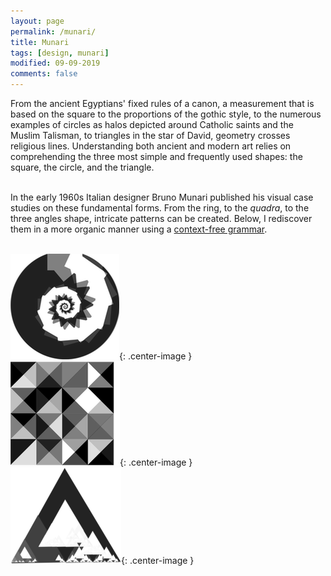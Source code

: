 ```yaml
---
layout: page
permalink: /munari/
title: Munari
tags: [design, munari]
modified: 09-09-2019
comments: false
---
```


From the ancient Egyptians' fixed rules of a canon, a measurement that is based on the square to the proportions of the gothic style, to the numerous examples of circles as halos depicted around Catholic saints and the Muslim Talisman, to triangles in the star of David, geometry crosses religious lines. Understanding both ancient and modern art relies on comprehending the three most simple and frequently used shapes: the square, the circle, and the triangle.
<br/>
<br/>


In the early 1960s Italian designer Bruno Munari published his visual case studies on these fundamental forms.
From the ring, to the _quadra_, to the three angles shape, intricate patterns can be created. Below, I rediscover them in a more organic manner using a [context-free grammar](/grammar).
<br/>
<br/>

![Circle](/images/circle.png){: .center-image }
<br/>
![Square](/images/square.png){: .center-image }
<br/>
![Triangle](/images/triangle.png){: .center-image }
